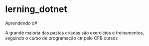 # lerning_dotnet
 Aprendendo c#

 A grande maioria das pastas criadas são exercícios e treinamentos, seguindo o curso de programação c# pelo CFB cursos
